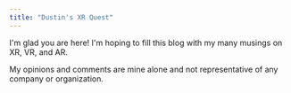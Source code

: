 ```yaml
---
title: "Dustin's XR Quest"
---
```


I'm glad you are here! I'm hoping to fill this blog with my many musings on XR, VR, and AR. 

My opinions and comments are mine alone and not representative of any company or organization.
